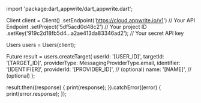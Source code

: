 import 'package:dart_appwrite/dart_appwrite.dart';

Client client = Client()
  .setEndpoint('https://cloud.appwrite.io/v1') // Your API Endpoint
  .setProject('5df5acd0d48c2') // Your project ID
  .setKey('919c2d18fb5d4...a2ae413da83346ad2'); // Your secret API key

Users users = Users(client);

Future result = users.createTarget(
  userId: '[USER_ID]',
  targetId: '[TARGET_ID]',
  providerType:  MessagingProviderType.email,
  identifier: '[IDENTIFIER]',
  providerId: '[PROVIDER_ID]', // (optional)
  name: '[NAME]', // (optional)
);

result.then((response) {
  print(response);
}).catchError((error) {
  print(error.response);
});

